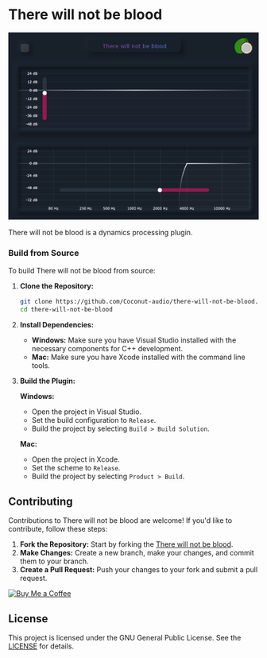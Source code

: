 <h1>There will not be blood</h2>

<p align="center"><img src="Screenshot.png" width="600"></p>

<p>
    There will not be blood is a dynamics processing plugin.
</p>

### Build from Source
To build There will not be blood from source:

1. **Clone the Repository:**
   ```bash
   git clone https://github.com/Coconut-audio/there-will-not-be-blood.git
   cd there-will-not-be-blood
2. **Install Dependencies:**
   - **Windows:** Make sure you have Visual Studio installed with the necessary components for C++ development.
   - **Mac:** Make sure you have Xcode installed with the command line tools.
3. **Build the Plugin:**

   **Windows:**
   - Open the project in Visual Studio.
   - Set the build configuration to `Release`.
   - Build the project by selecting `Build > Build Solution`.

   **Mac:**
   - Open the project in Xcode.
   - Set the scheme to `Release`.
   - Build the project by selecting `Product > Build`.

## Contributing
Contributions to There will not be blood are welcome! If you'd like to contribute, follow these steps:
1. **Fork the Repository:** Start by forking the [There will not be blood](https://github.com/Coconut-audio/there-will-not-be-blood).
2. **Make Changes:** Create a new branch, make your changes, and commit them to your branch.
3. **Create a Pull Request:** Push your changes to your fork and submit a pull request.

[![Buy Me a Coffee](https://img.shields.io/badge/Buy%20Me%20a%20Coffee-%23FFDD00.svg?style=for-the-badge&logo=buy-me-a-coffee&logoColor=black)](https://buymeacoffee.com/vivekvijayan12)


## License
This project is licensed under the GNU General Public License. See the [LICENSE](https://github.com/Coconut-audio/there-will-not-be-blood/blob/main/LICENSE) for details.